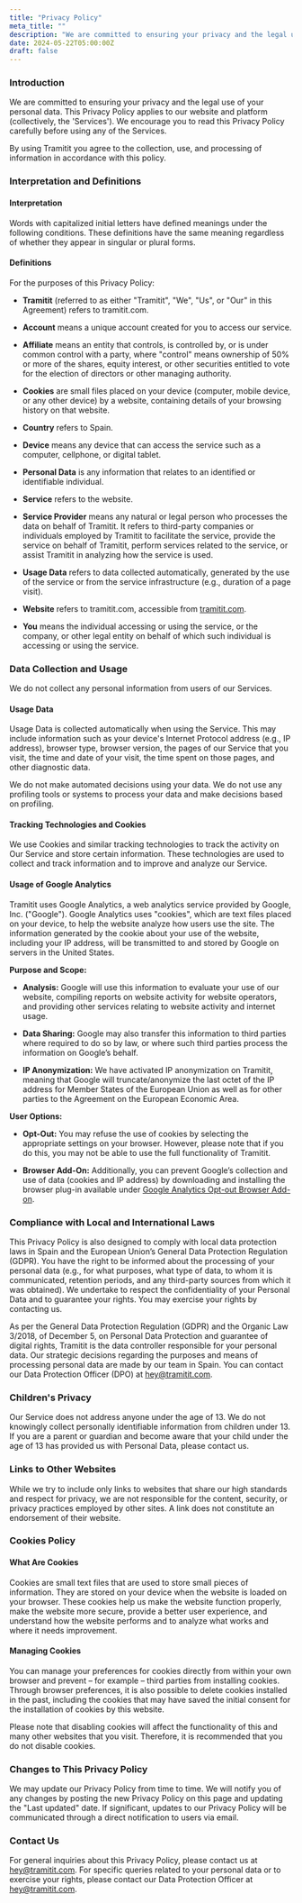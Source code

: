 ```yaml
---
title: "Privacy Policy"
meta_title: ""
description: "We are committed to ensuring your privacy and the legal use of your personal data, both on our website and platform."
date: 2024-05-22T05:00:00Z
draft: false
---
```


### Introduction

We are committed to ensuring your privacy and the legal use of your personal data. This Privacy Policy applies to our website and platform (collectively, the 'Services'). We encourage you to read this Privacy Policy carefully before using any of the Services.

By using Tramitit you agree to the collection, use, and processing of information in accordance with this policy.

### Interpretation and Definitions

#### Interpretation

Words with capitalized initial letters have defined meanings under the following conditions. These definitions have the same meaning regardless of whether they appear in singular or plural forms.

#### Definitions

For the purposes of this Privacy Policy:

- **Tramitit** (referred to as either "Tramitit", "We", "Us", or "Our" in this Agreement) refers to tramitit.com.

- **Account** means a unique account created for you to access our service.
- **Affiliate** means an entity that controls, is controlled by, or is under common control with a party, where "control" means ownership of 50% or more of the shares, equity interest, or other securities entitled to vote for the election of directors or other managing authority.
- **Cookies** are small files placed on your device (computer, mobile device, or any other device) by a website, containing details of your browsing history on that website.
- **Country** refers to Spain.
- **Device** means any device that can access the service such as a computer, cellphone, or digital tablet.
- **Personal Data** is any information that relates to an identified or identifiable individual.
- **Service** refers to the website.
- **Service Provider** means any natural or legal person who processes the data on behalf of Tramitit. It refers to third-party companies or individuals employed by Tramitit to facilitate the service, provide the service on behalf of Tramitit, perform services related to the service, or assist Tramitit in analyzing how the service is used.
- **Usage Data** refers to data collected automatically, generated by the use of the service or from the service infrastructure (e.g., duration of a page visit).
- **Website** refers to tramitit.com, accessible from [tramitit.com](https://tramitit.com/).
- **You** means the individual accessing or using the service, or the company, or other legal entity on behalf of which such individual is accessing or using the service.

### Data Collection and Usage

We do not collect any personal information from users of our Services.

#### Usage Data

Usage Data is collected automatically when using the Service. This may include information such as your device's Internet Protocol address (e.g., IP address), browser type, browser version, the pages of our Service that you visit, the time and date of your visit, the time spent on those pages, and other diagnostic data.

We do not make automated decisions using your data. We do not use any profiling tools or systems to process your data and make decisions based on profiling.

#### Tracking Technologies and Cookies

We use Cookies and similar tracking technologies to track the activity on Our Service and store certain information. These technologies are used to collect and track information and to improve and analyze our Service.

#### Usage of Google Analytics

Tramitit uses Google Analytics, a web analytics service provided by Google, Inc. ("Google"). Google Analytics uses "cookies", which are text files placed on your device, to help the website analyze how users use the site. The information generated by the cookie about your use of the website, including your IP address, will be transmitted to and stored by Google on servers in the United States.

**Purpose and Scope:**

- **Analysis:** Google will use this information to evaluate your use of our website, compiling reports on website activity for website operators, and providing other services relating to website activity and internet usage.

- **Data Sharing:** Google may also transfer this information to third parties where required to do so by law, or where such third parties process the information on Google’s behalf.
- **IP Anonymization:** We have activated IP anonymization on Tramitit, meaning that Google will truncate/anonymize the last octet of the IP address for Member States of the European Union as well as for other parties to the Agreement on the European Economic Area.

**User Options:**

- **Opt-Out:** You may refuse the use of cookies by selecting the appropriate settings on your browser. However, please note that if you do this, you may not be able to use the full functionality of Tramitit.

- **Browser Add-On:** Additionally, you can prevent Google’s collection and use of data (cookies and IP address) by downloading and installing the browser plug-in available under [Google Analytics Opt-out Browser Add-on](https://tools.google.com/dlpage/gaoptout/).

### Compliance with Local and International Laws

This Privacy Policy is also designed to comply with local data protection laws in Spain and the European Union’s General Data Protection Regulation (GDPR). You have the right to be informed about the processing of your personal data (e.g., for what purposes, what type of data, to whom it is communicated, retention periods, and any third-party sources from which it was obtained). We undertake to respect the confidentiality of your Personal Data and to guarantee your rights. You may exercise your rights by contacting us.

As per the General Data Protection Regulation (GDPR) and the Organic Law 3/2018, of December 5, on Personal Data Protection and guarantee of digital rights, Tramitit is the data controller responsible for your personal data. Our strategic decisions regarding the purposes and means of processing personal data are made by our team in Spain. You can contact our Data Protection Officer (DPO) at hey@tramitit.com.

### Children's Privacy

Our Service does not address anyone under the age of 13. We do not knowingly collect personally identifiable information from children under 13. If you are a parent or guardian and become aware that your child under the age of 13 has provided us with Personal Data, please contact us.

### Links to Other Websites

While we try to include only links to websites that share our high standards and respect for privacy, we are not responsible for the content, security, or privacy practices employed by other sites. A link does not constitute an endorsement of their website.

### Cookies Policy

#### What Are Cookies

Cookies are small text files that are used to store small pieces of information. They are stored on your device when the website is loaded on your browser. These cookies help us make the website function properly, make the website more secure, provide a better user experience, and understand how the website performs and to analyze what works and where it needs improvement.

#### Managing Cookies

You can manage your preferences for cookies directly from within your own browser and prevent – for example – third parties from installing cookies. Through browser preferences, it is also possible to delete cookies installed in the past, including the cookies that may have saved the initial consent for the installation of cookies by this website.

Please note that disabling cookies will affect the functionality of this and many other websites that you visit. Therefore, it is recommended that you do not disable cookies.

### Changes to This Privacy Policy

We may update our Privacy Policy from time to time. We will notify you of any changes by posting the new Privacy Policy on this page and updating the "Last updated" date. If significant, updates to our Privacy Policy will be communicated through a direct notification to users via email.

### Contact Us

For general inquiries about this Privacy Policy, please contact us at hey@tramitit.com. For specific queries related to your personal data or to exercise your rights, please contact our Data Protection Officer at hey@tramitit.com.
